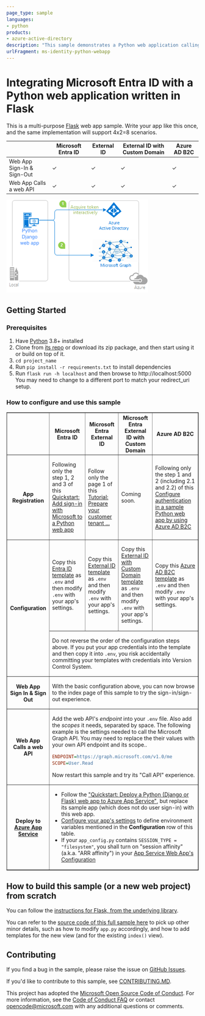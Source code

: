 ```yaml
---
page_type: sample
languages:
- python
products:
- azure-active-directory
description: "This sample demonstrates a Python web application calling a Microsoft Graph that is secured using Azure Active Directory."
urlFragment: ms-identity-python-webapp
---
```

# Integrating Microsoft Entra ID with a Python web application written in Flask

This is a multi-purpose [Flask](https://flask.palletsprojects.com/en/3.0.x/) web app sample.
Write your app like this once, and the same implementation will support 4x2=8 scenarios.

|                | Microsoft Entra ID | External ID | External ID with Custom Domain | Azure AD B2C |
|----------------|--------------------|-------------|--------------------------------|--------------|
| Web App Sign-In & Sign-Out |   ✓    |      ✓      |                ✓               |       ✓      |
| Web App Calls a web API |     ✓     |      ✓      |                ✓               |       ✓      |

![Topology](https://raw.githubusercontent.com/Azure-Samples/ms-identity-python-webapp-django/main/static/topology.png)

## Getting Started

### Prerequisites

1. Have [Python](https://python.org) 3.8+ installed
1. Clone from
   [its repo](https://github.com/Azure-Samples/ms-identity-python-webapp)
   or download its zip package, and then start using it or build on top of it.
1. `cd project_name`
1. Run `pip install -r requirements.txt` to install dependencies
1.  Run `flask run -h localhost` and then browse to http://localhost:5000
   You may need to change to a different port to match your redirect_uri setup.


### How to configure and use this sample

<table border=1>
  <tr>
    <th></th>
    <th>Microsoft Entra ID</th>
    <th>Microsoft Entra External ID</th>
    <th>Microsoft Entra External ID with Custom Domain</th>
    <th>Azure AD B2C</th>
  </tr>

  <tr>
    <th>App Registration</th>
    <td><!-- See https://github.com/github/cmark-gfm/issues/12 -->

Following only the step 1, 2 and 3  of this
[Quickstart: Add sign-in with Microsoft to a Python web app](https://learn.microsoft.com/entra/identity-platform/quickstart-web-app-python-sign-in?tabs=windows)

</td>
    <td>

Follow only the page 1 of this [Tutorial: Prepare your customer tenant ...](https://learn.microsoft.com/entra/external-id/customers/tutorial-web-app-python-flask-prepare-tenant)

</td>
    <td>

Coming soon.

</td>
    <td>

Following only the step 1 and 2 (including 2.1 and 2.2) of this
[Configure authentication in a sample Python web app by using Azure AD B2C](https://learn.microsoft.com/azure/active-directory-b2c/configure-authentication-sample-python-web-app?tabs=linux)

</td>
  </tr>

  <tr>
    <th rowspan=2>Configuration</th>
    <td><!-- See https://github.com/github/cmark-gfm/issues/12 -->

Copy this [Entra ID template](.env.sample.entra-id)
as `.env` and then modify `.env` with your app's settings.

</td>
    <td>

Copy this [External ID template](.env.sample.external-id)
as `.env` and then modify `.env` with your app's settings.

</td>
    <td>

Copy this [External ID with Custom Domain template](.env.sample.external-id-custom-domain)
as `.env` and then modify `.env` with your app's settings.

</td>
    <td>

Copy this [Azure AD B2C template](.env.sample.b2c)
as `.env` and then modify `.env` with your app's settings.

</td>
  </tr>

  <tr>
    <td colspan=4>

Do not reverse the order of the configuration steps above.
If you put your app credentials into the template and then copy it into `.env`,
you risk accidentally committing your templates with credentials into Version Control System.

</td>
  </tr>

  <tr>
    <th>Web App Sign In & Sign Out</th>
    <td colspan=4>

With the basic configuration above,
you can now browse to the index page of this sample to try the sign-in/sign-out experience.

</td>
  </tr>

  <tr>
    <th>Web App Calls a web API</th>
    <td colspan=4>

Add the web API's *endpoint* into your `.env` file.
Also add the *scopes* it needs, separated by space.
The following example is the settings needed to call the Microsoft Graph API.
You may need to replace the their values with your own API endpoint and its scope..

```ini
ENDPOINT=https://graph.microsoft.com/v1.0/me
SCOPE=User.Read
```

Now restart this sample and try its "Call API" experience.

</td>
  </tr>

  <tr>
    <th>

Deploy to
[Azure App Service](https://azure.microsoft.com/en-us/products/app-service)

</th>
    <td colspan=4>

* Follow the ["Quickstart: Deploy a Python (Django or Flask) web app to Azure App Service"](https://learn.microsoft.com/en-us/azure/app-service/quickstart-python),
  but replace its sample app (which does not do user sign-in) with this web app.
* [Configure your app's settings](https://learn.microsoft.com/en-us/azure/app-service/configure-common?tabs=portal#configure-app-settings)
  to define environment variables mentioned in the **Configuration** row of this table.
* If your `app_config.py` contains `SESSION_TYPE = "filesystem"`,
  you shall turn on "session affinity" (a.k.a. "ARR affinity") in your
  [App Service Web App's Configuration](https://learn.microsoft.com/en-us/azure/app-service/configure-common?tabs=portal#configure-general-settings)

</td>
  </tr>

</table>


## How to build this sample (or a new web project) from scratch

You can follow the
[instructions for Flask, from the underlying library](https://identity-library.readthedocs.io/en/latest/flask.html).

You can refer to the
[source code of this full sample here](https://github.com/Azure-Samples/ms-identity-python-webapp)
to pick up other minor details, such as how to modify `app.py` accordingly,
and how to add templates for the new view (and for the existing `index()` view).


## Contributing

If you find a bug in the sample, please raise the issue on [GitHub Issues](../../issues).

If you'd like to contribute to this sample, see [CONTRIBUTING.MD](/CONTRIBUTING.md).

This project has adopted the [Microsoft Open Source Code of Conduct](https://opensource.microsoft.com/codeofconduct/). For more information, see the [Code of Conduct FAQ](https://opensource.microsoft.com/codeofconduct/faq/) or contact [opencode@microsoft.com](mailto:opencode@microsoft.com) with any additional questions or comments.
